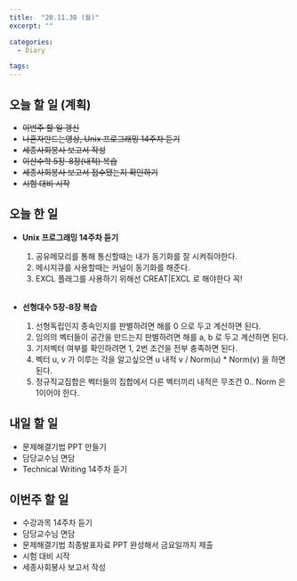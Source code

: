 ```yaml
---
title:  "20.11.30 (월)"
excerpt: ""

categories:
  - Diary

tags:
---
```


## 오늘 할 일 (계획)

- ~~이번주 할 일 갱신~~
- ~~나혼자만드는영상, Unix 프로그래밍 14주차 듣기~~
- ~~세종사회봉사 보고서 작성~~
- ~~이산수학 5장-8장(내적) 복습~~
- ~~세종사회봉사 보고서 접수됐는지 확인하기~~
- ~~시험 대비 시작~~

## 오늘 한 일

- **Unix 프로그래밍 14주차 듣기**

  1. 공유메모리를 통해 통신할때는 내가 동기화를 잘 시켜줘야한다.
  2. 메시지큐를 사용할때는 커널이 동기화를 해준다.
  3. EXCL 플래그를 사용하기 위해선 CREAT\|EXCL 로 해야한다 꼭!

  <br>

- **선형대수 5장-8장 복습**

  1. 선형독립인지 종속인지를 판별하려면 해를 0 으로 두고 계산하면 된다.
  2. 임의의 벡터들이 공간을 만드는지 판별하려면 해를 a, b 로 두고 계산하면 된다.
  3. 기저벡터 여부를 확인하려면 1, 2번 조건을 전부 충족하면 된다.
  4. 벡터 u, v 가 이루는 각을 알고싶으면 u 내적 v / Norm(u) * Norm(v) 을 하면 된다.
  5. 정규직교집합은 벡터들의 집합에서 다른 벡터끼리 내적은 무조건 0.. Norm 은 1이어야 한다.

##  내일 할 일

- 문제해결기법 PPT 만들기
- 담당교수님 면담
- Technical Writing 14주차 듣기

## 이번주 할 일

- 수강과목 14주차 듣기
- 담당교수님 면담
- 문제해결기법 최종발표자료 PPT 완성해서 금요일까지 제출
- 시험 대비 시작
- 세종사회봉사 보고서 작성

<br>